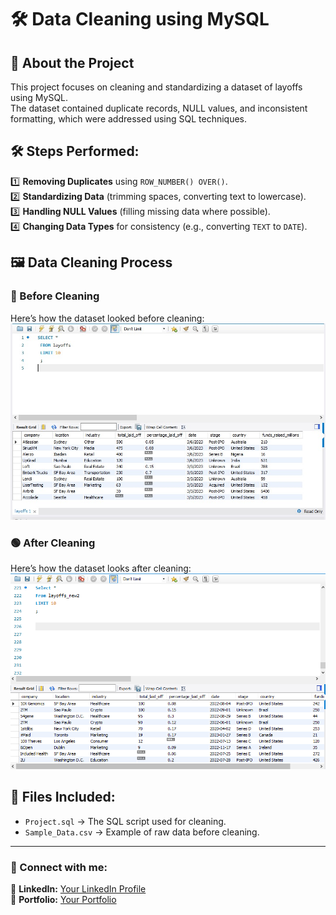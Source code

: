 # 🛠️ Data Cleaning using MySQL

## 🔹 About the Project  
This project focuses on cleaning and standardizing a dataset of layoffs using MySQL.  
The dataset contained duplicate records, NULL values, and inconsistent formatting, which were addressed using SQL techniques.  

## 🛠️ Steps Performed:
1️⃣ **Removing Duplicates** using `ROW_NUMBER() OVER()`.  
2️⃣ **Standardizing Data** (trimming spaces, converting text to lowercase).  
3️⃣ **Handling NULL Values** (filling missing data where possible).  
4️⃣ **Changing Data Types** for consistency (e.g., converting `TEXT` to `DATE`). 

## 🖼️ Data Cleaning Process

### 🔴 Before Cleaning  
Here’s how the dataset looked before cleaning:  
![Before Cleaning](Before%20Cleaning.jpg)

### 🟢 After Cleaning  
Here’s how the dataset looks after cleaning:  
![After Cleaning](cleaned_data.png)


## 📂 Files Included:
- `Project.sql` → The SQL script used for cleaning.  
- `Sample_Data.csv` → Example of raw data before cleaning.  

 

---

### 🔗 Connect with me:  
📌 **LinkedIn:** [Your LinkedIn Profile](https://www.linkedin.com/in/serag-higazy-3ab4641b6/)  
📌 **Portfolio:** [Your Portfolio](https://higazyserag1.wixsite.com/portfolio) 



